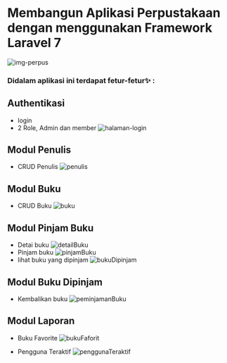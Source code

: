 # Membangun Aplikasi Perpustakaan dengan menggunakan Framework Laravel 7
![img-perpus](https://user-images.githubusercontent.com/23657902/107628961-ffa61980-6c93-11eb-85a8-3b2c0be71eec.jpg)

### Didalam aplikasi ini terdapat fetur-fetur✨ : 

## Authentikasi
- login
- 2 Role, Admin dan member
![halaman-login](https://user-images.githubusercontent.com/23657902/107635735-384af080-6c9e-11eb-95a9-151893a85cf3.png)



## Modul Penulis
- CRUD Penulis
![penulis](https://user-images.githubusercontent.com/23657902/107636186-db9c0580-6c9e-11eb-9bf1-18bded53d55a.png)


## Modul Buku
- CRUD Buku
![buku](https://user-images.githubusercontent.com/23657902/107636383-23229180-6c9f-11eb-9872-933b490b5bf9.png)


## Modul Pinjam Buku 
- Detai buku
![detailBuku](https://user-images.githubusercontent.com/23657902/107638911-c7f29e00-6ca2-11eb-9320-399034636197.png)
- Pinjam buku
![pinjamBuku](https://user-images.githubusercontent.com/23657902/107639607-afcf4e80-6ca3-11eb-80a8-74a1ba011421.png)
- lihat buku yang dipinjam
![bukuDipinjam](https://user-images.githubusercontent.com/23657902/107639323-494a3080-6ca3-11eb-9f38-00e1d5ebac96.png)


## Modul Buku Dipinjam
- Kembalikan buku
![peminjamanBuku](https://user-images.githubusercontent.com/23657902/107636640-83b1ce80-6c9f-11eb-9eb4-26abe78cdfc4.png)


## Modul Laporan
- Buku Favorite
![bukuFaforit](https://user-images.githubusercontent.com/23657902/107636880-e0ad8480-6c9f-11eb-9629-77b9187a77b7.png)

- Pengguna Teraktif
![penggunaTeraktif](https://user-images.githubusercontent.com/23657902/107637029-1ce0e500-6ca0-11eb-8fb2-8f6de2a522a5.png)
